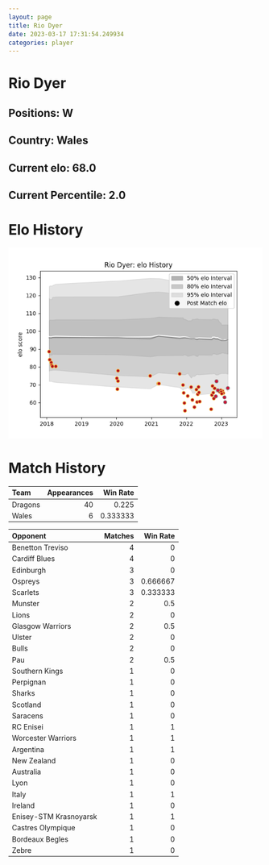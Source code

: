 ```yaml
---  
layout: page  
title: Rio Dyer  
date: 2023-03-17 17:31:54.249934  
categories: player  
---
```

# Rio Dyer

## Positions: W

## Country: Wales

## Current elo: 68.0

## Current Percentile: 2.0

# Elo History


![elo history](history_RioDyer.png)
# Match History


| Team    |   Appearances |   Win Rate |
|:--------|--------------:|-----------:|
| Dragons |            40 |   0.225    |
| Wales   |             6 |   0.333333 |

| Opponent               |   Matches |   Win Rate |
|:-----------------------|----------:|-----------:|
| Benetton Treviso       |         4 |   0        |
| Cardiff Blues          |         4 |   0        |
| Edinburgh              |         3 |   0        |
| Ospreys                |         3 |   0.666667 |
| Scarlets               |         3 |   0.333333 |
| Munster                |         2 |   0.5      |
| Lions                  |         2 |   0        |
| Glasgow Warriors       |         2 |   0.5      |
| Ulster                 |         2 |   0        |
| Bulls                  |         2 |   0        |
| Pau                    |         2 |   0.5      |
| Southern Kings         |         1 |   0        |
| Perpignan              |         1 |   0        |
| Sharks                 |         1 |   0        |
| Scotland               |         1 |   0        |
| Saracens               |         1 |   0        |
| RC Enisei              |         1 |   1        |
| Worcester Warriors     |         1 |   1        |
| Argentina              |         1 |   1        |
| New Zealand            |         1 |   0        |
| Australia              |         1 |   0        |
| Lyon                   |         1 |   0        |
| Italy                  |         1 |   1        |
| Ireland                |         1 |   0        |
| Enisey-STM Krasnoyarsk |         1 |   1        |
| Castres Olympique      |         1 |   0        |
| Bordeaux Begles        |         1 |   0        |
| Zebre                  |         1 |   0        |